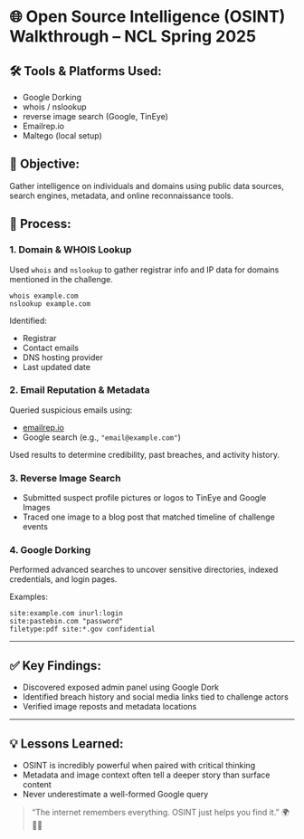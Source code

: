 
# 🌐 Open Source Intelligence (OSINT) Walkthrough – NCL Spring 2025

## 🛠️ Tools & Platforms Used:
- Google Dorking
- whois / nslookup
- reverse image search (Google, TinEye)
- Emailrep.io
- Maltego (local setup)

## 🧪 Objective:
Gather intelligence on individuals and domains using public data sources, search engines, metadata, and online reconnaissance tools.

## 🧭 Process:

### 1. Domain & WHOIS Lookup
Used `whois` and `nslookup` to gather registrar info and IP data for domains mentioned in the challenge.

```
whois example.com
nslookup example.com
```

Identified:
- Registrar
- Contact emails
- DNS hosting provider
- Last updated date

### 2. Email Reputation & Metadata
Queried suspicious emails using:
- [emailrep.io](https://emailrep.io/)
- Google search (e.g., `"email@example.com"`)

Used results to determine credibility, past breaches, and activity history.

### 3. Reverse Image Search
- Submitted suspect profile pictures or logos to TinEye and Google Images
- Traced one image to a blog post that matched timeline of challenge events

### 4. Google Dorking
Performed advanced searches to uncover sensitive directories, indexed credentials, and login pages.

Examples:
```
site:example.com inurl:login
site:pastebin.com "password"
filetype:pdf site:*.gov confidential
```

---

## ✅ Key Findings:
- Discovered exposed admin panel using Google Dork
- Identified breach history and social media links tied to challenge actors
- Verified image reposts and metadata locations

---

## 💡 Lessons Learned:
- OSINT is incredibly powerful when paired with critical thinking
- Metadata and image context often tell a deeper story than surface content
- Never underestimate a well-formed Google query

> “The internet remembers everything. OSINT just helps you find it.” 🌍🕵️‍♀️
